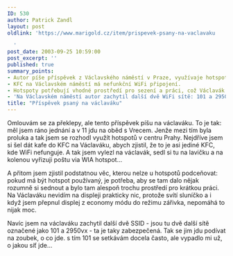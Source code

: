 ```yaml
---
ID: 530
author: Patrick Zandl
layout: post
oldlink: 'https://www.marigold.cz/item/prispevek-psany-na-vaclavaku

  '
post_date: 2003-09-25 10:59:00
post_excerpt: ''
published: true
summary_points:
- Autor píše příspěvek z Václavského náměstí v Praze, využívaje hotspot.
- KFC na Václavském náměstí má nefunkční WiFi připojení.
- Hotspoty potřebují vhodné prostředí pro sezení a práci, což Václavák nesplňuje.
- 'Na Václavském náměstí autor zachytil další dvě WiFi sítě: 101 a 2950vx.'
title: "Příspěvek psaný na václaváku"
---
```


<p>
Omlouvám se za překlepy, ale tento příspěvek píšu na václaváku. To je tak: měl jsem ráno jednání a v 11 jdu na oběd s Vrecem. Jenže mezi tím byla proluka a tak jsem se rozhodl využít hotspotů v centru Prahy. Nejdříve jsem si šel dát kafe do KFC na Václaváku, abych zjistil, že to je asi jediné KFC, kde WiFi nefunguje. A tak jsem vylezl na václavák, sedl si tu na lavičku a na kolenou vyřizuji poštu via WIA hotspot...</p>

<p>
A přitom jsem zjistil podstatnou věc, kterou nelze u hotspotů podceňovat: pokud má být hotspot používaný, je potřeba, aby se tam dalo nějak rozumně si sednout a bylo tam alespoň trochu prostředí pro krátkou práci. Na Václaváku nevidím na displeji prakticky nic, protože svítí sluníčko a i když jsem přepnul displej z economy módu do režimu zářivka, nepomáhá to nijak moc. </p>

<p>
Navíc jsem na václaváku zachytil další dvě SSID - jsou tu dvě další sítě označené jako 101 a 2950vx - ta je taky zabezpečená. Tak se jim jdu podívat na zoubek, o co jde. s tím 101 se setkávám docela často, ale vypadlo mi už, o jakou síť jde...</p>